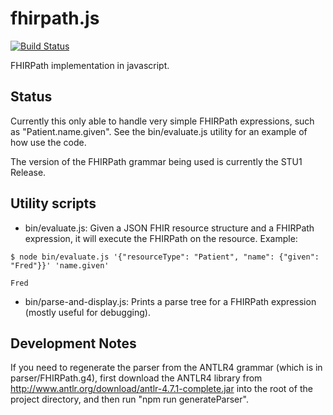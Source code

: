 # fhirpath.js

[![Build Status](https://travis-ci.org/lhncbc/fhirpath.js.svg?branch=master)](https://travis-ci.org/lhncbc/fhirpath.js)

FHIRPath implementation in javascript.

## Status
Currently this only able to handle very simple FHIRPath expressions,
such as "Patient.name.given".  See the bin/evaluate.js utility for an example of
how use the code.

The version of the FHIRPath grammar being used is currently the STU1 Release.

## Utility scripts
   * bin/evaluate.js:  Given a JSON FHIR resource structure and a FHIRPath
expression, it will execute the FHIRPath on the resource.  Example:

```
$ node bin/evaluate.js '{"resourceType": "Patient", "name": {"given": "Fred"}}' 'name.given'

Fred
```
   * bin/parse-and-display.js:  Prints a parse tree for a FHIRPath expression (mostly
useful for debugging).


## Development Notes
If you need to regenerate the parser from the ANTLR4 grammar (which is in
parser/FHIRPath.g4), first download the
ANTLR4 library from http://www.antlr.org/download/antlr-4.7.1-complete.jar into
the root of the project directory, and then run "npm run generateParser".
